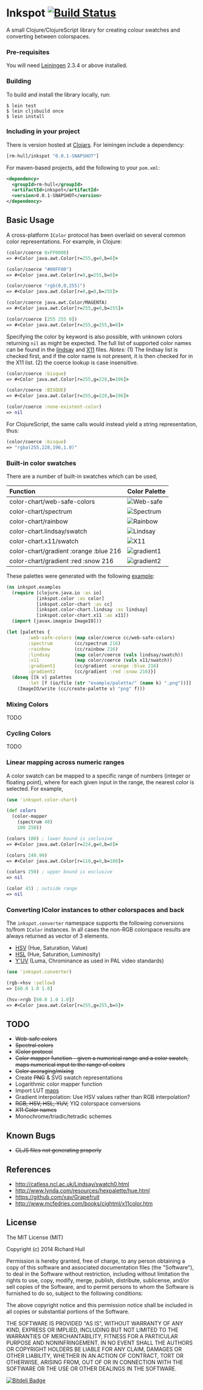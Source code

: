 # Inkspot [![Build Status](https://secure.travis-ci.org/rm-hull/inkspot.png)](http://travis-ci.org/rm-hull/inkspot)

A small Clojure/ClojureScript library for creating colour swatches and converting between colorspaces.

### Pre-requisites

You will need [Leiningen](https://github.com/technomancy/leiningen) 2.3.4 or above installed.

### Building

To build and install the library locally, run:

    $ lein test
    $ lein cljsbuild once
    $ lein install

### Including in your project

There is version hosted at [Clojars](https://clojars.org/rm-hull/inkspot).
For leiningen include a dependency:

```clojure
[rm-hull/inkspot "0.0.1-SNAPSHOT"]
```

For maven-based projects, add the following to your `pom.xml`:

```xml
<dependency>
  <groupId>rm-hull</groupId>
  <artifactId>inkspot</artifactId>
  <version>0.0.1-SNAPSHOT</version>
</dependency>
```

## Basic Usage

A cross-platform ```IColor``` protocol has been overlaid on several common
color representations. For example, in Clojure:

```clojure
(color/coerce 0xFF0000)
=> #<Color java.awt.Color[r=255,g=0,b=0]>

(color/coerce "#00FF00")
=> #<Color java.awt.Color[r=0,g=255,b=0]>

(color/coerce "rgb(0,0,255)")
=> #<Color java.awt.Color[r=0,g=0,b=255]>

(color/coerce java.awt.Color/MAGENTA)
=> #<Color java.awt.Color[r=255,g=0,b=255]>

(color/coerce [255 255 0])
=> #<Color java.awt.Color[r=255,g=255,b=0]>
```

Specifying the color by keyword is also possible, with unknown colors returning
```nil``` as might be expected. The full list of supported color names can be
found in the [lindsay](https://github.com/rm-hull/inkspot/blob/master/src/inkspot/color_chart/lindsay.clj)
and [X11](https://github.com/rm-hull/inkspot/blob/master/src/inkspot/color_chart/x11.clj) files.
*Notes:* (1) The lindsay list is checked first, and if the color name is not present,
it is then checked for in the X11 list. (2) the coerce lookup is case insensitive.

```clojure
(color/coerce :bisque)
=> #<Color java.awt.Color[r=255,g=228,b=196]>

(color/coerce :BISQUE)
=> #<Color java.awt.Color[r=255,g=228,b=196]>

(color/coerce :none-existent-color)
=> nil
```

For ClojureScript, the same calls would instead yield a string representation,
thus:

```clojure
(color/coerce :bisque)
=> "rgba(255,228,196,1.0)"
```

### Built-in color swatches

There are a number of built-in swatches which can be used,

| Function | Color Palette |
|:---------|:------|
| color-chart/web-safe-colors | ![Web-safe](https://raw.github.com/rm-hull/inkspot/master/example/palette/web-safe-colors.png) |
| color-chart/spectrum | ![Spectrum](https://raw.github.com/rm-hull/inkspot/master/example/palette/spectrum.png) |
| color-chart/rainbow | ![Rainbow](https://raw.github.com/rm-hull/inkspot/master/example/palette/rainbow.png) |
| color-chart.lindsay/swatch | ![Lindsay](https://raw.github.com/rm-hull/inkspot/master/example/palette/lindsay.png) |
| color-chart.x11/swatch | ![X11](https://raw.github.com/rm-hull/inkspot/master/example/palette/x11.png) |
| color-chart/gradient :orange :blue 216 | ![gradient1](https://raw.github.com/rm-hull/inkspot/master/example/palette/gradient1.png) |
| color-chart/gradient :red :snow 216 | ![gradient2](https://raw.github.com/rm-hull/inkspot/master/example/palette/gradient2.png) |

These palettes were generated with the following
[example](https://github.com/rm-hull/inkspot/blob/master/example/example.clj):

```clojure
(ns inkspot.examples
  (require [clojure.java.io :as io]
           [inkspot.color :as color]
           [inkspot.color-chart :as cc]
           [inkspot.color-chart.lindsay :as lindsay]
           [inkspot.color-chart.x11 :as x11])
  (import [javax.imageio ImageIO]))

(let [palettes {
        :web-safe-colors (map color/coerce cc/web-safe-colors)
        :spectrum        (cc/spectrum 216)
        :rainbow         (cc/rainbow 216)
        :lindsay         (map color/coerce (vals lindsay/swatch))
        :x11             (map color/coerce (vals x11/swatch))
        :gradient1       (cc/gradient :orange :blue 216)
        :gradient2       (cc/gradient :red :snow 216)}]
  (doseq [[k v] palettes
        :let [f (io/file (str "example/palette/" (name k) ".png"))]]
    (ImageIO/write (cc/create-palette v) "png" f)))
```

### Mixing Colors
TODO

### Cycling Colors
TODO

### Linear mapping across numeric ranges

A color swatch can be mapped to a specific range of numbers (integer or floating
point), where for each given input in the range, the nearest color is selected.
For example,

```clojure
(use 'inkspot.color-chart)

(def colors
  (color-mapper
    (spectrum 48)
    100 250))

(colors 100) ; lower bound is inclusive
=> #<Color java.awt.Color[r=224,g=0,b=0]>

(colors 249.99)
=> #<Color java.awt.Color[r=110,g=0,b=180]>

(colors 250) ; upper bound is exclusive
=> nil

(color 43) ; outside range
=> nil
```

### Converting IColor instances to other colorspaces and back

The ```inkspot.converter``` namespace supports the following conversions to/from
```IColor``` instances. In all cases the non-RGB colorspace results are always
returned as vector of 3 elements.

* [HSV](https://en.wikipedia.org/wiki/HSL_and_HSV) (Hue, Saturation, Value)
* [HSL](https://en.wikipedia.org/wiki/HSL_and_HSV) (Hue, Saturation, Luminosity)
* [Y'UV](https://en.wikipedia.org/wiki/YUV) (Luma, Chrominance as used in PAL video standards)

```clojure
(use 'inkspot.converter)

(rgb->hsv :yellow)
=> [60.0 1.0 1.0]

(hsv->rgb [60.0 1.0 1.0])
=> #<Color java.awt.Color[r=255,g=255,b=0]>
```

## TODO

* ~~Web-safe colors~~
* ~~Spectral colors~~
* ~~IColor protocol~~
* ~~Color mapper function - given a numerical range and a color swatch, maps numerical input to the range of colors~~
* ~~Color averaging/mixing~~
* Create ~~PNG~~ & SVG swatch representations
* Logarithmic color mapper function
* Import LUT [maps](https://github.com/rm-hull/webrot/tree/master/resources/private/maps)
* Gradient interpolation: Use HSV values rather than RGB interpolation?
* ~~RGB, HSV, HSL, YUV,~~ YIQ colorspace conversions
* ~~X11 Color names~~
* Monochrome/triadic/tetradic schemes

## Known Bugs

* ~~CLJS files not generating properly~~

## References

* http://catless.ncl.ac.uk/Lindsay/swatch0.html
* http://www.lynda.com/resources/hexpalette/hue.html
* https://github.com/xav/Grapefruit
* http://www.mcfedries.com/books/cightml/x11color.htm

## License

The MIT License (MIT)

Copyright (c) 2014 Richard Hull

Permission is hereby granted, free of charge, to any person obtaining a copy of
this software and associated documentation files (the "Software"), to deal in
the Software without restriction, including without limitation the rights to
use, copy, modify, merge, publish, distribute, sublicense, and/or sell copies of
the Software, and to permit persons to whom the Software is furnished to do so,
subject to the following conditions:

The above copyright notice and this permission notice shall be included in all
copies or substantial portions of the Software.

THE SOFTWARE IS PROVIDED "AS IS", WITHOUT WARRANTY OF ANY KIND, EXPRESS OR
IMPLIED, INCLUDING BUT NOT LIMITED TO THE WARRANTIES OF MERCHANTABILITY, FITNESS
FOR A PARTICULAR PURPOSE AND NONINFRINGEMENT. IN NO EVENT SHALL THE AUTHORS OR
COPYRIGHT HOLDERS BE LIABLE FOR ANY CLAIM, DAMAGES OR OTHER LIABILITY, WHETHER
IN AN ACTION OF CONTRACT, TORT OR OTHERWISE, ARISING FROM, OUT OF OR IN
CONNECTION WITH THE SOFTWARE OR THE USE OR OTHER DEALINGS IN THE SOFTWARE.

[![Bitdeli Badge](https://d2weczhvl823v0.cloudfront.net/rm-hull/inkspot/trend.png)](https://bitdeli.com/free "Bitdeli Badge")
